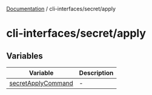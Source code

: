 [Documentation](../../../index.md) / cli-interfaces/secret/apply

# cli-interfaces/secret/apply

## Variables

| Variable | Description |
| ------ | ------ |
| [secretApplyCommand](variables/secretApplyCommand.md) | - |
